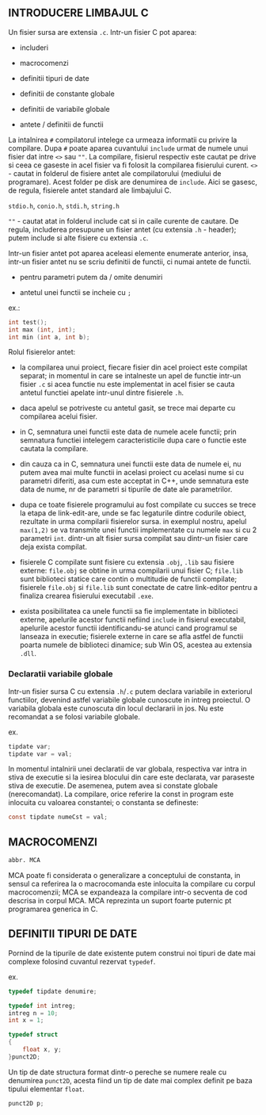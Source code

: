 ## INTRODUCERE LIMBAJUL C

Un fisier sursa are extensia ```.c```.
Intr-un fisier C pot aparea:

- includeri

- macrocomenzi

- definitii tipuri de date

- definitii de constante globale

- definitii de variabile globale

- antete / definitii de functii

La intalnirea ```#``` compilatorul intelege ca urmeaza informatii cu privire la compilare. Dupa ```#``` poate aparea cuvantului ```include``` urmat de numele unui fisier dat intre ```<>``` sau ```""```. La compilare, fisierul respectiv este cautat pe drive si ceea ce gaseste in acel fisier va fi folosit la compilarea fisierului curent.
```<>``` - cautat in folderul de fisiere antet ale compilatorului (mediului de programare). Acest folder pe disk are denumirea de ```include```. Aici se gasesc, de regula, fisierele antet standard ale limbajului C. 

```stdio.h```, ```conio.h```, ```stdi.h```, ```string.h```

```""``` - cautat atat in folderul include cat si in caile curente de cautare. De regula, includerea presupune un fisier antet (cu extensia ```.h``` - header); putem include si alte fisiere cu extensia ```.c```.

Intr-un fisier antet pot aparea aceleasi elemente enumerate anterior, insa, intr-un fisier antet nu se scriu definitii de functii, ci numai antete de functii. 

- pentru parametri putem da / omite denumiri

- antetul unei functii se incheie cu ```;```

ex.:
```c
int test();
int max (int, int);
int min (int a, int b);
```

Rolul fisierelor antet:
- la compilarea unui proiect, fiecare fisier din acel proiect este compilat separat; in momentul in care se intalneste un apel de functie intr-un fisier ```.c``` si acea functie nu este implementat in acel fisier se cauta antetul functiei apelate intr-unul dintre fisierele ```.h```.

- daca apelul se potriveste cu antetul gasit, se trece mai departe cu compilarea acelui fisier.

- in C, semnatura unei functii este data de numele acele functii; prin semnatura functiei intelegem caracteristicile dupa care o functie este cautata la compilare.

-  din cauza ca in C, semnatura unei functii este data de numele ei, nu putem avea mai multe functii in acelasi proiect cu acelasi nume si cu parametri diferiti, asa cum este acceptat in C++, unde semnatura este data de nume, nr de parametri si tipurile de date ale parametrilor.

- dupa ce toate fisierele programului au fost compilate cu succes se trece la etapa de link-edit-are, unde se fac legaturile dintre codurile obiect, rezultate in urma compilarii fisierelor sursa. in exemplul nostru, apelul ```max(1,2)``` se va transmite unei functii implementate cu numele ```max``` si cu 2 parametri ```int```. dintr-un alt fisier sursa compilat sau dintr-un fisier  care deja exista compilat.

- fisierele C compilate sunt fisiere cu extensia ```.obj```, ```.lib``` sau fisiere externe: ```file.obj``` se obtine in urma compilarii unui fisier C; ```file.lib``` sunt biblioteci statice care contin o multitudie de functii compilate; fisierele ```file.obj``` si ```file.lib``` sunt conectate de catre link-editor pentru a finaliza crearea fisierului executabil ```.exe```.

- exista posibilitatea ca unele functii sa fie implementate in biblioteci externe, apelurile acestor functii nefiind ```include``` in fisierul executabil, apelurile acestor functii identificandu-se atunci cand programul se lanseaza in executie; fisierele externe in care se afla astfel de functii poarta numele de biblioteci dinamice; sub Win OS, acestea au extensia ```.dll```.

### Declaratii variabile globale

Intr-un fisier sursa C cu extensia ```.h```/```.c``` putem declara variabile in exteriorul functiilor, devenind astfel variabile globale cunoscute in intreg proiectul. O variabila globala este cunoscuta din locul declararii in jos. Nu este recomandat a se folosi variabile globale.

ex.
```c
tipdate var;
tipdate var = val;
```

In momentul intalnirii unei declaratii de var globala, respectiva var intra in stiva de executie si la iesirea blocului din care este declarata, var paraseste stiva de executie.
De asemenea, putem avea si constate globale (nerecomandat).
La compilare, orice referire la const in program este inlocuita cu valoarea constantei; o constanta se defineste:

```c
const tipdate numeCst = val;
```

## MACROCOMENZI 

```txt
abbr. MCA
```

MCA poate fi considerata o generalizare a conceptului de constanta, in sensul ca referirea la o macrocomanda este inlocuita la compilare cu corpul macrocomenzii; MCA se expandeaza la compilare intr-o secventa de cod descrisa in corpul MCA. MCA reprezinta un suport foarte puternic pt programarea generica in C.

## DEFINITII TIPURI DE DATE

Pornind de la tipurile de date existente putem construi noi tipuri de date mai complexe folosind cuvantul rezervat ```typedef```.

ex.
```c
typedef tipdate denumire;

typedef int intreg;
intreg n = 10;
int x = 1;

typedef struct 
{
    float x, y;
}punct2D;
```

Un tip de date structura format dintr-o pereche se numere reale cu denumirea ```punct2D```, acesta fiind un tip de date mai complex definit pe baza tipului elementar ```float```.

```c
punct2D p;
```